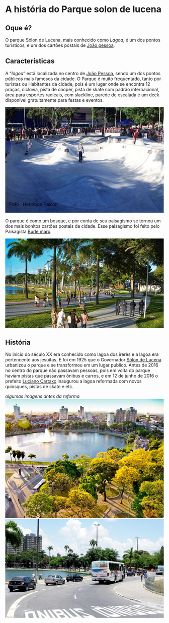 # A história do Parque solon de lucena

## Oque é?

O parque Sólon de Lucena, mais conhecido como *Lagoa*, é um dos pontos turísticos, e um dos cartões postais de [João pessoa](https://pt.m.wikipedia.org/wiki/Jo%C3%A3o_Pessoa). 

## Características

 A “*lagoa*” está localizada no centro de [João Pessoa](https://pt.m.wikipedia.org/wiki/Jo%C3%A3o_Pessoa), sendo um dos pontos públicos mais famosos da cidade. O Parque é muito frequentado, tanto por turistas ou Habitantes da cidade, pois é um lugar onde se encontra 12 praças, ciclovia, pista de cooper, pista de skate com padrão internacional, área para esportes radicais, com slackline, parede de escalada e um deck disponível gratuitamente para festas e eventos. 

![skate](/imagens/skate.jpg)

O parque é como um bosque, e por conta de seu paisagismo se tornou um dos mais bonitos cartões postais da cidade. Esse paisagismo foi feito pelo Paisagista [Burle marx](https://pt.m.wikipedia.org/wiki/Roberto_Burle_Marx). 

![atual](/imagens/atual.jpg)

## História

No inicio do século XX era conhecido como lagoa dos irerês e a lagoa era pertencente aos jesuítas. E foi em 1925 que o Governador [Sólon de Lucena](https://pt.m.wikipedia.org/wiki/S%C3%B3lon_de_Lucena) urbanizou o parque e se transformou em um lugar publico. Antes de 2016 no centro do parque não passavam pessoas, pois em volta do parque haviam pistas que passavam ônibus e carros, e em 12 de junho de 2016 o prefeito [Luciano Cartaxo](https://pt.m.wikipedia.org/wiki/Luciano_Cartaxo) inaugurou a lagoa reformada com novos quiosques, pistas de skate e etc.

_algumas imagens antes da reforma_ 
![antes](/imagens/antes.jpg)
![antes2](/imagens/antes2.jpg)